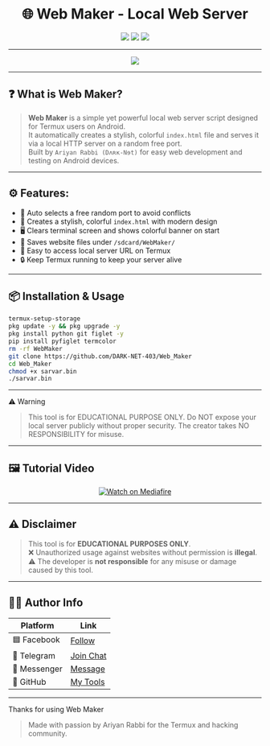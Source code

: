 
<h1 align="center">🌐 Web Maker - Local Web Server</h1>

<p align="center">
  <img src="https://img.shields.io/badge/Made%20With-Python-blue?style=for-the-badge&logo=python" />
  <img src="https://img.shields.io/badge/Platform-Termux-green?style=for-the-badge&logo=android" />
  <img src="https://img.shields.io/badge/Creator-Ariyan%20Rabbi-black?style=for-the-badge&logo=github" />
</p>

---

<p align="center">
  <img src="https://readme-typing-svg.demolab.com?font=Fira+Code&size=22&pause=1000&color=00FF9F&center=true&vCenter=true&width=450&lines=Create+Your+Local+Web+Server!;Fast+and+Easy;+Keep+Termux+Running" />
</p>

---

## ❓ What is Web Maker?

> **Web Maker** is a simple yet powerful local web server script designed for Termux users on Android.  
> It automatically creates a stylish, colorful `index.html` file and serves it via a local HTTP server on a random free port.  
> Built by `Ariyan Rabbi (Dʌʀĸ-Nɘt)` for easy web development and testing on Android devices.

---

## ⚙️ Features:

- 🚀 Auto selects a free random port to avoid conflicts  
- 🎨 Creates a stylish, colorful `index.html` with modern design  
- 🖥️ Clears terminal screen and shows colorful banner on start  
- 📂 Saves website files under `/sdcard/WebMaker/`  
- 🔗 Easy to access local server URL on Termux  
- 🔒 Keep Termux running to keep your server alive  

---

## 📦 Installation & Usage

```bash
termux-setup-storage
pkg update -y && pkg upgrade -y
pkg install python git figlet -y
pip install pyfiglet termcolor
rm -rf WebMaker
git clone https://github.com/DARK-NET-403/Web_Maker
cd Web_Maker
chmod +x sarvar.bin
./sarvar.bin
```

---

⚠️ Warning

> This tool is for EDUCATIONAL PURPOSE ONLY.
Do NOT expose your local server publicly without proper security.
The creator takes NO RESPONSIBILITY for misuse.




---

## 🖼️ Tutorial Video

<p align="center">
  <a href="http://www.mediafire.com/file/10pkvspdrl7cktf/lv_0_20250525024428.mp4" target="_blank">
    <img src="https://img.shields.io/badge/▶️ Watch%20Tutorial%20Video%20On-Mediafire-blue?style=for-the-badge&logo=mediafire" alt="Watch on Mediafire">
  </a>
</p>


---

## ⚠️ Disclaimer

> This tool is for **EDUCATIONAL PURPOSES ONLY**.  
> ❌ Unauthorized usage against websites without permission is **illegal**.  
> ⚠️ The developer is **not responsible** for any misuse or damage caused by this tool.

---

## 👨‍💻 Author Info

| Platform     | Link |
|--------------|------|
| 🟦 Facebook   | [Follow](https://www.facebook.com/share/1BS3NxYjiR/) |
| 💬 Telegram   | [Join Chat](https://t.me/DARK_NET_403) |
| 💭 Messenger  | [Message](https://m.me/DARK.NET.403) |
| 🐙 GitHub     | [My Tools](https://github.com/DARK-NET-403) |

---

Thanks for using Web Maker

> Made with passion by Ariyan Rabbi for the Termux and hacking community.

